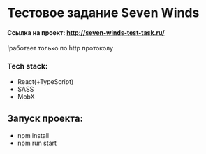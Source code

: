 # Тестовое задание Seven Winds
#### Ссылка на проект: http://seven-winds-test-task.ru/
!работает только по http протоколу

### Tech stack:
-	React(+TypeScript)
-	SASS
-	MobX
  
## Запуск проекта:
- npm install
- npm run start
